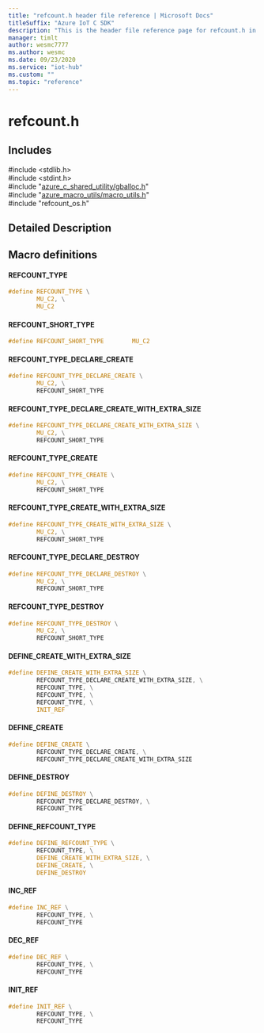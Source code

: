 ```yaml
---                             
title: "refcount.h header file reference | Microsoft Docs" 
titleSuffix: "Azure IoT C SDK"            
description: "This is the header file reference page for refcount.h in the Azure IoT C SDK. This SDK is used with Azure IoT Hub and Azure IoT Hub Device Provisioning Service"            
manager: timlt                 
author: wesmc7777              
ms.author: wesmc               
ms.date: 09/23/2020                    
ms.service: "iot-hub"             
ms.custom: ""                
ms.topic: "reference"        
---                            
```


# refcount.h 

## Includes

\#include <stdlib.h>  
\#include <stdint.h>  
\#include "[azure_c_shared_utility/gballoc.h](gballoc-h.md)"  
\#include "[azure_macro_utils/macro_utils.h](macro-utils-h.md)"  
\#include "refcount_os.h"  

## Detailed Description

## Macro definitions

#### REFCOUNT_TYPE

```C
#define REFCOUNT_TYPE \
        MU_C2, \
        MU_C2 
```

#### REFCOUNT_SHORT_TYPE

```C
#define REFCOUNT_SHORT_TYPE        MU_C2 
```

#### REFCOUNT_TYPE_DECLARE_CREATE

```C
#define REFCOUNT_TYPE_DECLARE_CREATE \
        MU_C2, \
        REFCOUNT_SHORT_TYPE 
```

#### REFCOUNT_TYPE_DECLARE_CREATE_WITH_EXTRA_SIZE

```C
#define REFCOUNT_TYPE_DECLARE_CREATE_WITH_EXTRA_SIZE \
        MU_C2, \
        REFCOUNT_SHORT_TYPE 
```

#### REFCOUNT_TYPE_CREATE

```C
#define REFCOUNT_TYPE_CREATE \
        MU_C2, \
        REFCOUNT_SHORT_TYPE 
```

#### REFCOUNT_TYPE_CREATE_WITH_EXTRA_SIZE

```C
#define REFCOUNT_TYPE_CREATE_WITH_EXTRA_SIZE \
        MU_C2, \
        REFCOUNT_SHORT_TYPE 
```

#### REFCOUNT_TYPE_DECLARE_DESTROY

```C
#define REFCOUNT_TYPE_DECLARE_DESTROY \
        MU_C2, \
        REFCOUNT_SHORT_TYPE 
```

#### REFCOUNT_TYPE_DESTROY

```C
#define REFCOUNT_TYPE_DESTROY \
        MU_C2, \
        REFCOUNT_SHORT_TYPE 
```

#### DEFINE_CREATE_WITH_EXTRA_SIZE

```C
#define DEFINE_CREATE_WITH_EXTRA_SIZE \
        REFCOUNT_TYPE_DECLARE_CREATE_WITH_EXTRA_SIZE, \
        REFCOUNT_TYPE, \
        REFCOUNT_TYPE, \
        REFCOUNT_TYPE, \
        INIT_REF 
```

#### DEFINE_CREATE

```C
#define DEFINE_CREATE \
        REFCOUNT_TYPE_DECLARE_CREATE, \
        REFCOUNT_TYPE_DECLARE_CREATE_WITH_EXTRA_SIZE 
```

#### DEFINE_DESTROY

```C
#define DEFINE_DESTROY \
        REFCOUNT_TYPE_DECLARE_DESTROY, \
        REFCOUNT_TYPE 
```

#### DEFINE_REFCOUNT_TYPE

```C
#define DEFINE_REFCOUNT_TYPE \
        REFCOUNT_TYPE, \
        DEFINE_CREATE_WITH_EXTRA_SIZE, \
        DEFINE_CREATE, \
        DEFINE_DESTROY 
```

#### INC_REF

```C
#define INC_REF \
        REFCOUNT_TYPE, \
        REFCOUNT_TYPE 
```

#### DEC_REF

```C
#define DEC_REF \
        REFCOUNT_TYPE, \
        REFCOUNT_TYPE 
```

#### INIT_REF

```C
#define INIT_REF \
        REFCOUNT_TYPE, \
        REFCOUNT_TYPE 
```

